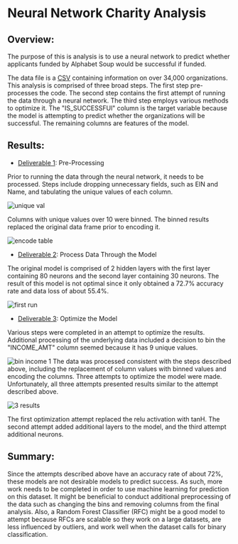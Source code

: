 # Neural Network Charity Analysis

## Overview:
The purpose of this is analysis is to use a neural network to predict whether applicants funded by Alphabet Soup would be successful if funded.  

The data file is a [CSV](https://github.com/laurlen2112/neural_network_charity_analysis/blob/main/charity_data.csv) containing information on over 34,000 organizations.  This analysis is comprised of three broad steps.  The first step pre-processes the code.  The second step contains the first attempt of running the data through a neural network.  The third step employs various methods to optimize it.   The "IS_SUCCESSFUl" column is the target variable because the model is attempting to predict whether the organizations will be successful.  The remaining columns are features of the model.  

## Results:
* [Deliverable 1](https://github.com/laurlen2112/neural_network_charity_analysis/blob/main/AlphabetSoupCharity.ipynb): Pre-Processing

Prior to running the data through the neural network, it needs to be processed.  Steps include dropping unnecessary fields, such as EIN and Name, and tabulating the unique values of each column.

![unique val](https://github.com/laurlen2112/neural_network_charity_analysis/blob/main/resources/unique%20values.png)

Columns with unique values over 10 were binned.  The binned results replaced the original data frame prior to encoding it. 

![encode table](https://github.com/laurlen2112/neural_network_charity_analysis/blob/main/resources/encode%20table.png)

* [Deliverable 2](https://github.com/laurlen2112/neural_network_charity_analysis/blob/main/AlphabetSoupCharity.ipynb): Process Data Through the Model

The original model is comprised of 2 hidden layers with the first layer containing 80 neurons and the second layer containing 30 neurons.  The result of this model is not optimal since it only obtained a 72.7% accuracy rate and data loss of about 55.4%.

![first run](https://github.com/laurlen2112/neural_network_charity_analysis/blob/main/resources/original%20results.png)

* [Deliverable 3](https://github.com/laurlen2112/neural_network_charity_analysis/blob/main/AlphabetSoupCharity_Optimzation.ipynb): Optimize the Model

Various steps were completed in an attempt to optimize the results.  Additional processing of the underlying data included a decision to bin the "INCOME_AMT" column seemed because it has 9 unique values.  

![bin income 1](https://github.com/laurlen2112/neural_network_charity_analysis/blob/main/resources/bin%20income%20amount%201.png)
The data was processed consistent with the steps described above, including the replacement of column values with binned values and encoding the columns.  Three attempts to optimize the model were made.  Unfortunately, all three attempts presented results similar to the attempt described above.

![3 results](https://github.com/laurlen2112/neural_network_charity_analysis/blob/main/resources/3%20results.png)

The first optimization attempt replaced the relu activation with tanH. The second attempt added additional layers to the model, and the third attempt additional neurons.  

 

## Summary:

Since the attempts described above have an accuracy rate of about 72%, these models are not desirable models to predict success.  As such, more work needs to be completed in order to use machine learning for prediction on this dataset.  It might be beneficial to conduct additional preprocessing of the data such as changing the bins and removing columns from the final analysis.  Also, a Random Forest Classifier (RFC) might be a good model to attempt because RFCs are scalable so they work on a large datasets, are less influenced by outliers, and work well when the dataset calls for binary classification.
